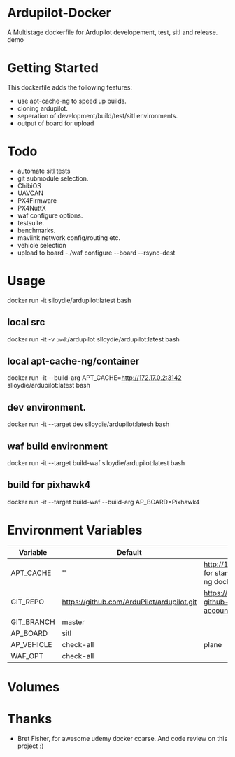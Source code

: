 # Ardupilot-Docker

A Multistage dockerfile for Ardupilot developement, test, sitl and release.
demo

# Getting Started
This dockerfile adds the following features:
* use apt-cache-ng to speed up builds.
* cloning ardupilot.
* seperation of development/build/test/sitl environments.
* output of board for upload

# Todo
* automate sitl tests
* git submodule selection.
 * ChibiOS
 * UAVCAN
 * PX4Firmware
 * PX4NuttX
* waf configure options.
* testsuite.
* benchmarks.
* mavlink network config/routing etc.
* vehicle selection
* upload to board
-./waf configure --board <board> --rsync-dest <destination>

# Usage
docker run -it slloydie/ardupilot:latest bash

## local src
docker run -it -v `pwd`:/ardupilot slloydie/ardupilot:latest bash

## local apt-cache-ng/container
docker run -it --build-arg APT_CACHE=http://172.17.0.2:3142 slloydie/ardupilot:latest bash 

## dev environment.
docker run -it --target dev slloydie/ardupilot:latesh bash

## waf build environment
docker run -it --target build-waf slloydie/ardupilot:latest bash

## build for pixhawk4
docker run -it --target build-waf --build-arg AP_BOARD=Pixhawk4

# Environment Variables
| Variable | Default | Example |
| --- | --- | --- |
| APT_CACHE | '' | http://172.2.0.1:3142 for standard apt-cache-ng docker instance. |
| GIT_REPO | https://github.com/ArduPilot/ardupilot.git | https://github.com/your-github-account/ardupilot |
| GIT_BRANCH | master |  |
| AP_BOARD | sitl | |
| AP_VEHICLE | check-all | plane |
| WAF_OPT | check-all | |

# Volumes

# Thanks
* Bret Fisher, for awesome udemy docker coarse. And code review on this project :)
